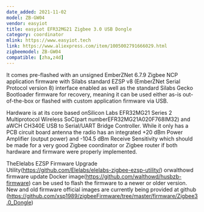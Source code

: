 ```yaml
---
date_added: 2021-11-02
model: ZB-GW04
vendor: easyiot
title: easyiot EFR32MG21 Zigbee 3.0 USB Dongle
category: coordinator
mlink: https://www.easyiot.tech
link: https://www.aliexpress.com/item/1005002791666029.html
zigbeemodel: ZB-GW04
compatible: [zha,z4d]
---
```

It comes pre-flashed with an unsigned EmberZNet 6.7.9 Zigbee NCP application firmware with Silabs standard EZSP v8 (EmberZNet Serial Protocol version 8) interface enabled as well as the standard Silabs Gecko Bootloader firmware for recovery, meaning it can be used either as-is out-of-the-box or flashed with custom application firmware via USB.

Hardware is at its core based onSilicon Labs EFR32MG21 Series 2 Multiprotocol Wireless SoC(part numberEFR32MG21A020F768IM32) and aWCH CH340E USB to Serial/UART Bridge Controller. While it only has a PCB circuit board antenna the radio has an integrated +20 dBm Power Amplifier (output power) and -104.5 dBm Receive Sensitivity which should be made for a very good Zigbee coordinator or Zigbee router if both hardware and firmware were properly implemented.

TheElelabs EZSP Firmware Upgrade Utility(https://github.com/Elelabs/elelabs-zigbee-ezsp-utility/) orwalthowd firmware update Docker image(https://github.com/walthowd/husbzb-firmware) can be used to flash the firmware to a newer or older version. New and old firmware official images are currently being provided at github (https://github.com/xsp1989/zigbeeFirmware/tree/master/firmware/Zigbee3.0_Dongle)
